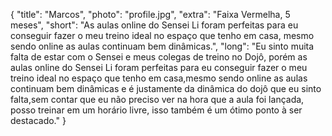 {
    "title": "Marcos",
    "photo": "profile.jpg",
    "extra": "Faixa Vermelha, 5 meses",
    "short": "As aulas online do Sensei Li foram perfeitas para eu conseguir fazer o meu treino ideal no espaço que tenho em casa, mesmo sendo online as aulas continuam bem dinâmicas.",
    "long": "Eu sinto muita falta de estar com o Sensei e meus colegas de treino no Dojô, porém as aulas online do Sensei Li foram perfeitas para eu conseguir fazer o meu treino ideal no espaço que tenho em casa,mesmo sendo online as aulas continuam bem dinâmicas e é justamente da dinâmica do dojô que eu sinto falta,sem contar que eu não preciso ver na hora que a aula foi lançada, posso treinar em um horário livre, isso também é um ótimo ponto à ser destacado."
}
